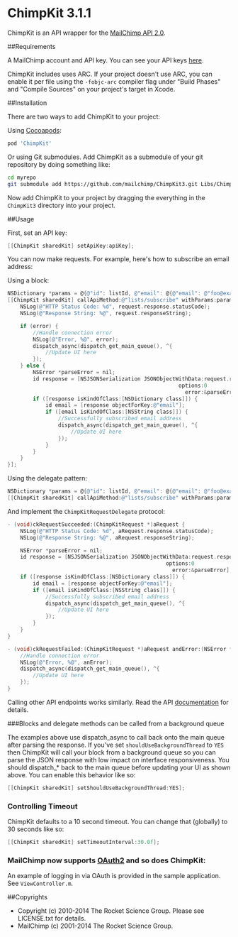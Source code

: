 # ChimpKit 3.1.1

ChimpKit is an API wrapper for the [MailChimp API 2.0](http://www.mailchimp.com/api).

##Requirements

A MailChimp account and API key. You can see your API keys [here](http://admin.mailchimp.com/account/api).

ChimpKit includes uses ARC. If your project doesn't use ARC, you can enable it per file using the `-fobjc-arc` compiler flag under "Build Phases" and "Compile Sources" on your project's target in Xcode.

##Installation

There are two ways to add ChimpKit to your project:

Using [Cocoapods](cocoapods.org):

```ruby
pod 'ChimpKit'
```

Or using Git submodules. Add ChimpKit as a submodule of your git repository by doing something like:

```bash
cd myrepo
git submodule add https://github.com/mailchimp/ChimpKit3.git Libs/ChimpKit
```

Now add ChimpKit to your project by dragging the everything in the `ChimpKit3` directory into your project.

##Usage

First, set an API key:

```objective-c
[[ChimpKit sharedKit] setApiKey:apiKey];
```

You can now make requests. For example, here's how to subscribe an email address:

Using a block:

```objective-c
NSDictionary *params = @{@"id": listId, @"email": @{@"email": @"foo@example.com"}, @"merge_vars": @{@"FNAME": @"Freddie", @"LName":@"von Chimpenheimer"}};
[[ChimpKit sharedKit] callApiMethod:@"lists/subscribe" withParams:params andCompletionHandler:^(ChimpKitRequest *request, NSError *error) {
    NSLog(@"HTTP Status Code: %d", request.response.statusCode);
    NSLog(@"Response String: %@", request.responseString);

    if (error) {
        //Handle connection error
        NSLog(@"Error, %@", error);
        dispatch_async(dispatch_get_main_queue(), ^{
            //Update UI here
        });
    } else {
        NSError *parseError = nil;
        id response = [NSJSONSerialization JSONObjectWithData:request.responseData
                                                      options:0
                                                        error:&parseError];
        if ([response isKindOfClass:[NSDictionary class]]) {
            id email = [response objectForKey:@"email"];
            if ([email isKindOfClass:[NSString class]]) {
                //Successfully subscribed email address
                dispatch_async(dispatch_get_main_queue(), ^{
                    //Update UI here
                });
            }
        }
    }
}];
```

Using the delegate pattern:

```objective-c
NSDictionary *params = @{@"id": listId, @"email": @{@"email": @"foo@example.com"}, @"merge_vars": @{@"FNAME": @"Freddie", @"LName":@"von Chimpenheimer"}};
[[ChimpKit sharedKit] callApiMethod:@"lists/subscribe" withParams:params andDelegate:self];
```

And implement the `ChimpKitRequestDelegate` protocol:

```objective-c
- (void)ckRequestSucceeded:(ChimpKitRequest *)aRequest {
    NSLog(@"HTTP Status Code: %d", aRequest.response.statusCode);
    NSLog(@"Response String: %@", aRequest.responseString);

    NSError *parseError = nil;
    id response = [NSJSONSerialization JSONObjectWithData:request.responseData
                                                  options:0
                                                    error:&parseError];
    if ([response isKindOfClass:[NSDictionary class]]) {
        id email = [response objectForKey:@"email"];
        if ([email isKindOfClass:[NSString class]]) {
            //Successfully subscribed email address
            dispatch_async(dispatch_get_main_queue(), ^{
                //Update UI here
            });
        }
    }
}

- (void)ckRequestFailed:(ChimpKitRequest *)aRequest andError:(NSError *)anError {
    //Handle connection error
    NSLog(@"Error, %@", anError);
    dispatch_async(dispatch_get_main_queue(), ^{
        //Update UI here
    });
}
```

Calling other API endpoints works similarly. Read the API [documentation](http://apidocs.mailchimp.com/api/2.0/) for details.

###Blocks and delegate methods can be called from a background queue

The examples above use dispatch_async to call back onto the main queue after parsing the response. If you've set `shouldUseBackgroundThread` to `YES` then ChimpKit will call your block from a background queue so you can parse the JSON response with low impact on interface responsiveness. You should dispatch_* back to the main queue before updating your UI as shown above. You can enable this behavior like so:

```objective-c
[[ChimpKit sharedKit] setShouldUseBackgroundThread:YES];
```

### Controlling Timeout

ChimpKit defaults to a 10 second timeout. You can change that (globally) to 30 seconds like so:

```objective-c
[[ChimpKit sharedKit] setTimeoutInterval:30.0f];
```

### MailChimp now supports [OAuth2](http://apidocs.mailchimp.com/oauth2/) and so does ChimpKit:

An example of logging in via OAuth is provided in the sample application. See `ViewController.m`.

##Copyrights

* Copyright (c) 2010-2014 The Rocket Science Group. Please see LICENSE.txt for details.
* MailChimp (c) 2001-2014 The Rocket Science Group.
